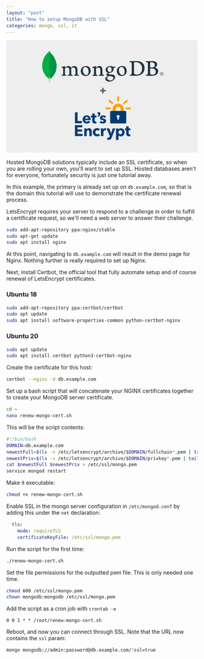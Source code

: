 ```yaml
---
layout: "post"
title: "How to setup MongoDB with SSL"
categories: mongo, ssl, it
---
```


<img src="/assets/mongodb-ssl.png" alt="MongoDB SSL" class="banner"/>

Hosted MongoDB solutions typically include an SSL certificate, so when you are rolling your own, you'll want to set up
SSL. Hosted databases aren't for everyone, fortunately security is just one tutorial away.

<!--more-->

In this example, the primary is already set up on `db.example.com`, so that is the domain this tutorial will use to
demonstrate the certificate renewal process.

LetsEncrypt requires your server to respond to a challenge in order to fulfill a certificate request, so we'll need a
web server to answer their challenge.

``` bash
sudo add-apt-repository ppa:nginx/stable
sudo apt-get update
sudo apt install nginx
```

At this point, navigating to `db.example.com` will result in the demo page for Nginx. Nothing further is really required
to set up Nginx.

Next, install Certbot, the official tool that fully automate setup and of course renewal of LetsEncrypt certificates.

### Ubuntu 18

``` bash
sudo add-apt-repository ppa:certbot/certbot
sudo apt update
sudo apt install software-properties-common python-certbot-nginx
```

### Ubuntu 20

``` bash
sudo apt update
sudo apt install certbot python3-certbot-nginx
```

Create the certificate for this host:

``` bash 
certbot --nginx -d db.example.com
```

Set up a bash script that will concatenate your NGINX certificates together to create your MongoDB server certificate.

``` bash
cd ~
nano renew-mongo-cert.sh
```

This will be the script contents:

``` bash
#!/bin/bash
DOMAIN=db.example.com
newestFull=$(ls -v /etc/letsencrypt/archive/$DOMAIN/fullchain*.pem | tail -n 1)
newestPriv=$(ls -v /etc/letsencrypt/archive/$DOMAIN/privkey*.pem | tail -n 1)
cat $newestFull $newestPriv > /etc/ssl/mongo.pem
service mongod restart
```

Make it executable:

``` bash
chmod +x renew-mongo-cert.sh
```

Enable SSL in the mongo server configuration in `/etc/mongod.conf` by adding this under the `net` declaration:

``` yaml
  tls:
    mode: requireTLS
    certificateKeyFile: /etc/ssl/mongo.pem
```

Run the script for the first time:

``` bash
./renew-mongo-cert.sh
```

Set the file permissions for the outputted pem file. This is only needed one time.

``` bash
chmod 600 /etc/ssl/mongo.pem
chown mongodb:mongodb /etc/ssl/mongo.pem
```

Add the script as a cron job with `crontab -e`

```
0 0 1 * * /root/renew-mongo-cert.sh
```

Reboot, and now you can connect through SSL. Note that the URL now contains the `ssl` param:

``` bash
mongo mongodb://admin:password@db.example.com/?ssl=true
```
